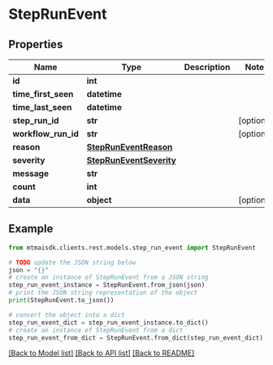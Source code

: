 # StepRunEvent


## Properties

Name | Type | Description | Notes
------------ | ------------- | ------------- | -------------
**id** | **int** |  | 
**time_first_seen** | **datetime** |  | 
**time_last_seen** | **datetime** |  | 
**step_run_id** | **str** |  | [optional] 
**workflow_run_id** | **str** |  | [optional] 
**reason** | [**StepRunEventReason**](StepRunEventReason.md) |  | 
**severity** | [**StepRunEventSeverity**](StepRunEventSeverity.md) |  | 
**message** | **str** |  | 
**count** | **int** |  | 
**data** | **object** |  | [optional] 

## Example

```python
from mtmaisdk.clients.rest.models.step_run_event import StepRunEvent

# TODO update the JSON string below
json = "{}"
# create an instance of StepRunEvent from a JSON string
step_run_event_instance = StepRunEvent.from_json(json)
# print the JSON string representation of the object
print(StepRunEvent.to_json())

# convert the object into a dict
step_run_event_dict = step_run_event_instance.to_dict()
# create an instance of StepRunEvent from a dict
step_run_event_from_dict = StepRunEvent.from_dict(step_run_event_dict)
```
[[Back to Model list]](../README.md#documentation-for-models) [[Back to API list]](../README.md#documentation-for-api-endpoints) [[Back to README]](../README.md)


